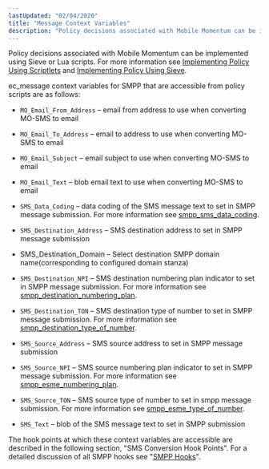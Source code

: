 ```yaml
---
lastUpdated: "02/04/2020"
title: "Message Context Variables"
description: "Policy decisions associated with Mobile Momentum can be implemented using Sieve or Lua scripts For more information see Implementing Policy Using Scriptlets and Implementing Policy Using Sieve ec message context variables for SMPP that are accessible from policy scripts are as follows MO Email From Address email from address to..."
---
```


Policy decisions associated with Mobile Momentum can be implemented using Sieve or Lua scripts. For more information see [Implementing Policy Using Scriptlets](/momentum/3/3-reference/3-reference-implementing-policy-scriptlets) and [Implementing Policy Using Sieve](/momentum/3/3-reference/policy-implementing).

ec_message context variables for SMPP that are accessible from policy scripts are as follows:

*   `MO_Email_From_Address` – email from address to use when converting MO-SMS to email

*   `MO_Email_To_Address` – email to address to use when converting MO-SMS to email

*   `MO_Email_Subject` – email subject to use when converting MO-SMS to email

*   `MO_Email_Text` – blob email text to use when converting MO-SMS to email

*   `SMS_Data_Coding` – data coding of the SMS message text to set in SMPP message submission. For more information see [smpp_sms_data_coding](/momentum/mobile/mobile-reference/mobility-conf-smpp-sms-data-coding).

*   `SMS_Destination_Address` – SMS destination address to set in SMPP message submission

*   SMS_Destination_Domain – Select destination SMPP domain name(corresponding to configured domain stanza)

*   `SMS_Destination_NPI` – SMS destination numbering plan indicator to set in SMPP message submission. For more information see [smpp_destination_numbering_plan](/momentum/mobile/mobile-reference/mobility-conf-smpp-destination-numbering-plan).

*   `SMS_Destination_TON` – SMS destination type of number to set in SMPP message submission. For more information see [smpp_destination_type_of_number](/momentum/mobile/mobile-reference/mobility-conf-smpp-destination-type-of-number).

*   `SMS_Source_Address` – SMS source address to set in SMPP message submission

*   `SMS_Source_NPI` – SMS source numbering plan indicator to set in SMPP message submission. For more information see [smpp_esme_numbering_plan](/momentum/mobile/mobile-reference/mobility-conf-smpp-esme-numbering-plan).

*   `SMS_Source_TON` – SMS source type of number to set in smpp message submission. For more information see [smpp_esme_type_of_number](/momentum/mobile/mobile-reference/mobility-conf-smpp-esme-type-of-number).

*   `SMS_Text` – blob of the SMS message text to set in SMPP submission

The hook points at which these context variables are accessible are described in the following section, "SMS Conversion Hook Points". For a detailed discussion of all SMPP hooks see "[SMPP Hooks](/momentum/mobile/mobile-developer-guide/mobile-developer-guide-p-smpp)".